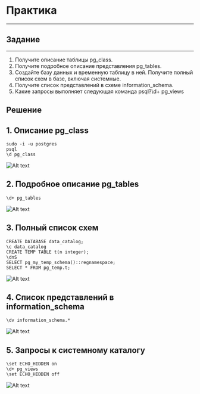 # Практика

---

## Задание

---

1. Получите описание таблицы pg_class.
2. Получите подробное описание представления pg_tables.
3. Создайте базу данных и временную таблицу в ней.
   Получите полный список схем в базе, включая системные.
4. Получите список представлений в схеме information_schema.
5. Какие запросы выполняет следующая команда psql?\d+ pg_views

## Решение

## 1. Описание pg_class

```
sudo -i -u postgres
psql
\d pg_class
```

![Alt text]()

## 2. Подробное описание pg_tables

```
\d+ pg_tables
```

![Alt text]()

## 3. Полный список схем

```
CREATE DATABASE data_catalog;
\c data_catalog
CREATE TEMP TABLE t(n integer);
\dnS
SELECT pg_my_temp_schema()::regnamespace;
SELECT * FROM pg_temp.t;
```

![Alt text]()

## 4. Список представлений в information_schema

```
\dv information_schema.*
```

![Alt text]()

## 5. Запросы к системному каталогу

```
\set ECHO_HIDDEN on
\d+ pg_views
\set ECHO_HIDDEN off
```

![Alt text]()
